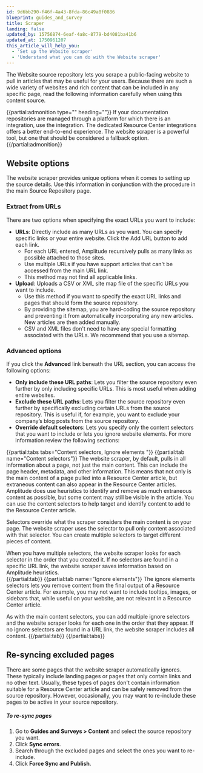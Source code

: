 ```yaml
---
id: 9d6bb290-f46f-4a43-8fda-86c49a0f0886
blueprint: guides_and_survey
title: Scraper
landing: false
updated_by: 15756874-6eaf-4a8c-8779-bd4081ba41b6
updated_at: 1750961207
this_article_will_help_you:
  - 'Set up the Website scraper'
  - 'Understand what you can do with the Website scraper'
---
```

The Website source repository lets you scrape a public-facing website to pull in articles that may be useful for your users. Because there are such a wide variety of websites and rich content that can be included in any specific page, read the following information carefully when using this content source.  

{{partial:admonition type="" heading=""}}
If your documentation repositories are managed through a platform for which there is an integration, use the integration. The dedicated Resource Center integrations offers a better end-to-end experience. The website scraper is a powerful tool, but one that should be considered a fallback option.
{{/partial:admonition}}

## Website options
The website scraper provides unique options when it comes to setting up the source details. Use this information in conjunction with the procedure in the main Source Repository page.

### Extract from URLs
There are two options when specifying the exact URLs you want to include:
- **URLs**: Directly include as many URLs as you want. You can specify specific links or your entire website. Click the Add URL button to add each link. 
    - For each URL entered, Amplitude recursively pulls as many links as possible attached to those sites.
    - Use multiple URLs if you have support articles that can't be accessed from the main URL link. 
    - This method may not find all applicable links.
- **Upload**: Uploads a CSV or XML site map file of the specific URLs you want to include.  
    - Use this method if you want to specify the exact URL links and pages that should form the source repository.
    - By providing the sitemap, you are hard-coding the source repository and preventing it from automatically incorporating any new articles. New articles are then added manually. 
    - CSV and XML files don't need to have any special formatting associated with the URLs. We recommend that you use a sitemap.

### Advanced options
If you click the **Advanced** link beneath the URL section, you can access the following options: 
- **Only include these URL paths**: Lets you filter the source repository even further by only including specific URLs. This is most useful when adding entire websites. 
- **Exclude these URL paths**: Lets you filter the source repository even further by specifically excluding certain URLs from the source repository. This is useful if, for example, you want to exclude your company’s blog posts from the source repository. 
- **Override default selectors**: Lets you specify only the content selectors that you want to include or lets you ignore website elements. For more information review the following sections:

{{partial:tabs tabs="Content selectors, Ignore elements "}}
{{partial:tab name="Content selectors"}}
The website scraper, by default, pulls in all information about a page, not just the main content. This can include the page header, metadata, and other information. This means that not only is the main content of a page pulled into a Resource Center article, but extraneous content can also appear in the Resource Center articles. Amplitude does use heuristics to identify and remove as much extraneous content as possible, but some content may still be visible in the article. You can use the content selectors to help target and identify content to add to the Resource Center article. 

Selectors override what the scraper considers the main content is on your page. The website scraper uses the selector to pull only content associated with that selector. You can create multiple selectors to target different pieces of content. 

When you have multiple selectors, the website scraper looks for each selector in the order that you created it. If no selectors are found in a specific URL link, the website scraper saves information based on Amplitude heuristics.  
{{/partial:tab}}
{{partial:tab name="Ignore elements"}}
The ignore elements selectors lets you remove content from the final output of a Resource Center article. For example, you may not want to include tooltips, images, or sidebars that, while useful on your website, are not relevant in a Resource Center article. 

As with the main content selectors, you can add multiple ignore selectors and the website scraper looks for each one in the order that they appear. If no ignore selectors are found in a URL link, the website scraper includes all content. 
{{/partial:tab}}
{{/partial:tabs}}

## Re-syncing excluded pages
There are some pages that the website scraper automatically ignores. These typically include landing pages or pages that only contain links and no other text. Usually, these types of pages don't contain information suitable for a Resource Center article and can be safely removed from the source repository.
However, occasionally, you may want to re-include these pages to be active in your source repository. 

##### To re-sync pages

1. Go to **Guides and Surveys > Content** and select the source repository you want. 
2. Click **Sync errors**. 
3. Search through the excluded pages and select the ones you want to re-include.
4. Click **Force Sync and Publish**.
